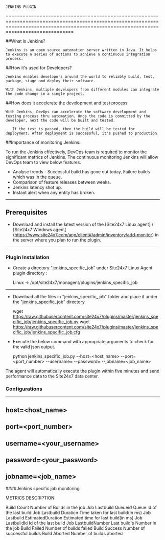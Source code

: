                                          
                                                                                               JENKINS PLUGIN
                                                                                               
========================================================================================================================================================================================== 

##What is Jenkins?
	
	Jenkins is an open source automation server written in Java. It helps to execute a series of actions to achieve a continuous integration process. 



##How it's used for Developers?

	Jenkins enables developers around the world to reliably build, test, package, stage and deploy their software.

	With Jenkins, multiple developers from different modules can integrate the code change in a single project. 

##How does it accelerate the development and test process 

	With Jenkins, DevOps can accelerate the software development and testing process thru automation. Once the code is committed by the developer, next the code will be built and tested.

       If the test is passed, then the build will be tested for deployment. After deployment is successful, it's pushed to production.




##Importance of monitoring Jenkins:

To run the Jenkins effectively, DevOps team is required to monitor the significant metrics of Jenkins. The continuous monitoring Jenkins will allow DevOps team to view below features.

- Analyse trends - Successful build has gone out today, Failure builds which was in the queue.
- Comparison of feature releases between weeks.
- Jenkins latency shot up.
- Instant alert when any entity has broken.


---

## Prerequisites

- Download and install the latest version of the [Site24x7 Linux agent] / [Site24x7 Windows agent] (https://www.site24x7.com/app/client#/admin/inventory/add-monitor) in the server where you plan to run the plugin. 


---

### Plugin Installation  

- Create a directory "jenkins_specific_job" under Site24x7 Linux Agent plugin directory : 

	Linux             ->   /opt/site24x7/monagent/plugins/jenkins_specific_job

---
      
- Download all the files in "jenkins_specific_job" folder and place it under the "jenkins_specific_job" directory

	wget https://raw.githubusercontent.com/site24x7/plugins/master/jenkins_specific_job/jenkins_specific_job.py
	wget https://raw.githubusercontent.com/site24x7/plugins/master/jenkins_specific_job/jenkins_specific_job.cfg

- Execute the below command with appropriate arguments to check for the valid json output.  

	python jenkins_specific_job.py --host=<host_name> --port=<port_number> --username=<username> --password=<password> --jobname=<job_name>


The agent will automatically execute the plugin within five minutes and send performance data to the Site24x7 data center.


### Configurations
---

host=<host_name>
-
port=<port_number>
-
username=<your_username>
-
password=<your_password>
-
jobname=<job_name>
---

####Jenkins specific job monitoring


METRICS                                       DESCRIPTION


Build Count                                   Number of Builds in the job
Job Lastbuild Queueid                         Queue Id of the last build 
Job Lastbuild Duration                        Time taken for last build(in ms)
Job Lastbuild EstimatedDuration               Estimated time for last build(in ms)
Job LastbuildId                               Id of the last build
Job LastbuildNumber                           Last build's Number in the job
Build Failed                                  Number of builds failed
Build Success                                 Number of successful builds
Build Aborted                                 Number of builds aborted

